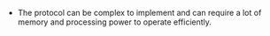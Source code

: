 - The protocol can be complex to implement and can require a lot of memory and processing power to operate efficiently.